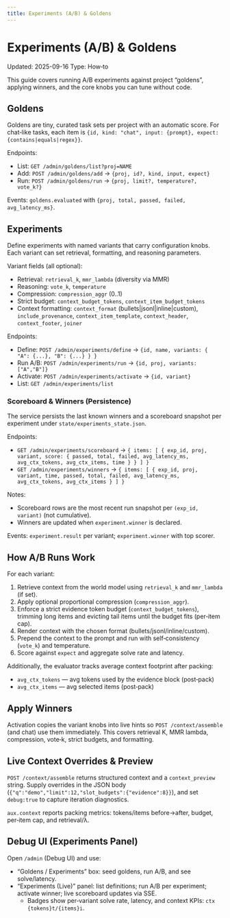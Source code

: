 ```yaml
---
title: Experiments (A/B) & Goldens
---
```


# Experiments (A/B) & Goldens

Updated: 2025-09-16
Type: How‑to

This guide covers running A/B experiments against project “goldens”, applying winners, and the core knobs you can tune without code.

## Goldens

Goldens are tiny, curated task sets per project with an automatic score. For chat‑like tasks, each item is `{id, kind: "chat", input: {prompt}, expect: {contains|equals|regex}}`.

Endpoints:

- List: `GET /admin/goldens/list?proj=NAME`
- Add: `POST /admin/goldens/add` → `{proj, id?, kind, input, expect}`
- Run: `POST /admin/goldens/run` → `{proj, limit?, temperature?, vote_k?}`

Events: `goldens.evaluated` with `{proj, total, passed, failed, avg_latency_ms}`.

## Experiments

Define experiments with named variants that carry configuration knobs. Each variant can set retrieval, formatting, and reasoning parameters.

Variant fields (all optional):

- Retrieval: `retrieval_k`, `mmr_lambda` (diversity via MMR)
- Reasoning: `vote_k`, `temperature`
- Compression: `compression_aggr` (0..1)
- Strict budget: `context_budget_tokens`, `context_item_budget_tokens`
- Context formatting: `context_format` (bullets|jsonl|inline|custom), `include_provenance`, `context_item_template`, `context_header`, `context_footer`, `joiner`

Endpoints:

- Define: `POST /admin/experiments/define` → `{id, name, variants: { "A": {...}, "B": {...} } }`
- Run A/B: `POST /admin/experiments/run` → `{id, proj, variants: ["A","B"]}`
- Activate: `POST /admin/experiments/activate` → `{id, variant}`
- List: `GET /admin/experiments/list`

### Scoreboard & Winners (Persistence)

The service persists the last known winners and a scoreboard snapshot per experiment under `state/experiments_state.json`.

Endpoints:

- `GET /admin/experiments/scoreboard` → `{ items: [ { exp_id, proj, variant, score: { passed, total, failed, avg_latency_ms, avg_ctx_tokens, avg_ctx_items, time } } ] }`
- `GET /admin/experiments/winners` → `{ items: [ { exp_id, proj, variant, time, passed, total, failed, avg_latency_ms, avg_ctx_tokens, avg_ctx_items } ] }`

Notes:

- Scoreboard rows are the most recent run snapshot per `(exp_id, variant)` (not cumulative).
- Winners are updated when `experiment.winner` is declared.

Events: `experiment.result` per variant; `experiment.winner` with top scorer.

## How A/B Runs Work

For each variant:

1. Retrieve context from the world model using `retrieval_k` and `mmr_lambda` (if set).
2. Apply optional proportional compression (`compression_aggr`).
3. Enforce a strict evidence token budget (`context_budget_tokens`), trimming long items and evicting tail items until the budget fits (per‑item cap).
4. Render context with the chosen format (bullets/jsonl/inline/custom).
5. Prepend the context to the prompt and run with self‑consistency (`vote_k`) and temperature.
6. Score against `expect` and aggregate solve rate and latency.

Additionally, the evaluator tracks average context footprint after packing:

- `avg_ctx_tokens` — avg tokens used by the evidence block (post‑pack)
- `avg_ctx_items` — avg selected items (post‑pack)

## Apply Winners

Activation copies the variant knobs into live hints so `POST /context/assemble` (and chat) use them immediately. This covers retrieval K, MMR lambda, compression, vote‑k, strict budgets, and formatting.

## Live Context Overrides & Preview

`POST /context/assemble` returns structured context and a `context_preview` string. Supply overrides in the JSON body (`{"q":"demo","limit":12,"slot_budgets":{"evidence":8}}`), and set `debug:true` to capture iteration diagnostics.

`aux.context` reports packing metrics: tokens/items before→after, budget, per‑item cap, and retrieval/λ.

## Debug UI (Experiments Panel)

Open `/admin` (Debug UI) and use:

- “Goldens / Experiments” box: seed goldens, run A/B, and see solve/latency.
- “Experiments (Live)” panel: list definitions; run A/B per experiment; activate winner; live scoreboard updates via SSE.
  - Badges show per‑variant solve rate, latency, and context KPIs: `ctx {tokens}t/{items}i`.
